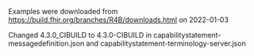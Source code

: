 Examples were downloaded from https://build.fhir.org/branches/R4B/downloads.html on 2022-01-03

Changed 4.3.0_CIBUILD to 4.3.0-CIBUILD in capabilitystatement-messagedefinition.json and capabilitystatement-terminology-server.json